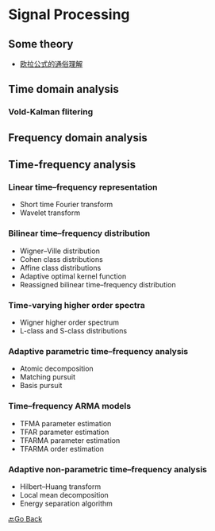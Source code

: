 # Signal Processing 

## Some theory
- [欧拉公式的通俗理解](https://www.matongxue.com/madocs/8.html)
## Time domain analysis

### Vold-Kalman flitering


## Frequency domain analysis

## Time-frequency analysis
### Linear time–frequency representation
- Short time Fourier transform
- Wavelet transform

### Bilinear time–frequency distribution
- Wigner–Ville distribution
- Cohen class distributions
- Affine class distributions
- Adaptive optimal kernel function
- Reassigned bilinear time–frequency distribution

### Time-varying higher order spectra
- Wigner higher order spectrum
- L-class and S-class distributions
### Adaptive parametric time–frequency analysis
- Atomic decomposition
- Matching pursuit
- Basis pursuit

### Time–frequency ARMA models
- TFMA parameter estimation
- TFAR parameter estimation
- TFARMA parameter estimation
- TFARMA order estimation
### Adaptive non-parametric time–frequency analysis
- Hilbert–Huang transform
- Local mean decomposition
- Energy separation algorithm


[:back:Go Back](../README.md)

